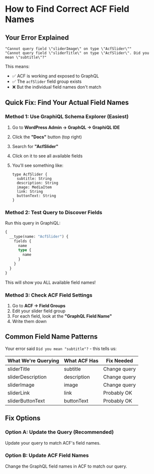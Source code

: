 # How to Find Correct ACF Field Names

## Your Error Explained

```
"Cannot query field \"sliderImage\" on type \"AcfSlider\""
"Cannot query field \"sliderTitle\" on type \"AcfSlider\". Did you mean \"subtitle\"?"
```

This means:
- ✅ ACF is working and exposed to GraphQL
- ✅ The `acfSlider` field group exists
- ❌ But the individual field names don't match

## Quick Fix: Find Your Actual Field Names

### Method 1: Use GraphiQL Schema Explorer (Easiest)

1. Go to **WordPress Admin → GraphQL → GraphiQL IDE**

2. Click the **"Docs"** button (top right)

3. Search for **"AcfSlider"**

4. Click on it to see all available fields

5. You'll see something like:
   ```
   type AcfSlider {
     subtitle: String
     description: String
     image: MediaItem
     link: String
     buttonText: String
   }
   ```

### Method 2: Test Query to Discover Fields

Run this query in GraphiQL:

```graphql
{
  __type(name: "AcfSlider") {
    fields {
      name
      type {
        name
      }
    }
  }
}
```

This will show you ALL available field names!

### Method 3: Check ACF Field Settings

1. Go to **ACF → Field Groups**
2. Edit your slider field group
3. For each field, look at the **"GraphQL Field Name"** 
4. Write them down

## Common Field Name Patterns

Your error said `Did you mean "subtitle"?` - this tells us:

| What We're Querying | What ACF Has | Fix Needed |
|---------------------|--------------|------------|
| sliderTitle | subtitle | Change query |
| sliderDescription | description | Change query |
| sliderImage | image | Change query |
| sliderLink | link | Probably OK |
| sliderButtonText | buttonText | Probably OK |

## Fix Options

### Option A: Update the Query (Recommended)

Update your query to match ACF's field names.

### Option B: Update ACF Field Names

Change the GraphQL field names in ACF to match our query.
